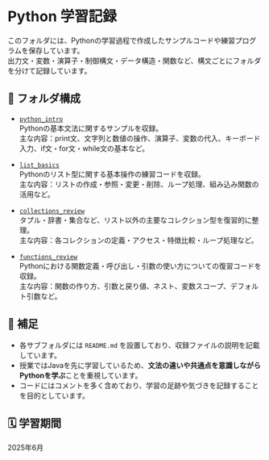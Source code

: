 # Python 学習記録

このフォルダには、Pythonの学習過程で作成したサンプルコードや練習プログラムを保存しています。  
出力文・変数・演算子・制御構文・データ構造・関数など、構文ごとにフォルダを分けて記録しています。

## 📁 フォルダ構成

- [`python_intro`](./python_intro)  
  Pythonの基本文法に関するサンプルを収録。  
  主な内容：print文、文字列と数値の操作、演算子、変数の代入、キーボード入力、if文・for文・while文の基本など。  

- [`list_basics`](./list_basics)  
  Pythonのリスト型に関する基本操作の練習コードを収録。  
  主な内容：リストの作成・参照・変更・削除、ループ処理、組み込み関数の活用など。

- [`collections_review`](./collections_review)  
  タプル・辞書・集合など、リスト以外の主要なコレクション型を復習的に整理。  
  主な内容：各コレクションの定義・アクセス・特徴比較・ループ処理など。

- [`functions_review`](./functions_review)  
  Pythonにおける関数定義・呼び出し・引数の使い方についての復習コードを収録。  
  主な内容：関数の作り方、引数と戻り値、ネスト、変数スコープ、デフォルト引数など。

## 📌 補足

- 各サブフォルダには `README.md` を設置しており、収録ファイルの説明を記載しています。
- 授業ではJavaを先に学習しているため、**文法の違いや共通点を意識しながらPythonを学ぶ**ことを重視しています。
- コードにはコメントを多く含めており、学習の足跡や気づきを記録することを目的としています。

## 🗓️ 学習期間

2025年6月
